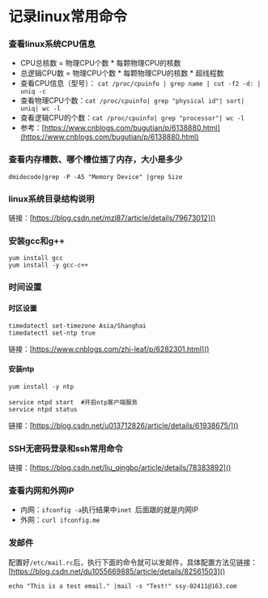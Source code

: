 # 记录linux常用命令
### 查看linux系统CPU信息
- CPU总核数 = 物理CPU个数 * 每颗物理CPU的核数
- 总逻辑CPU数 = 物理CPU个数 * 每颗物理CPU的核数 * 超线程数
- 查看CPU信息（型号）： `cat /proc/cpuinfo | grep name | cut -f2 -d: | uniq -c`
- 查看物理CPU个数：`cat /proc/cpuinfo| grep "physical id"| sort| uniq| wc -l`
- 查看逻辑CPU的个数：`cat /proc/cpuinfo| grep "processor"| wc -l`
- 参考：[https://www.cnblogs.com/bugutian/p/6138880.html](https://www.cnblogs.com/bugutian/p/6138880.html)

### 查看内存槽数、哪个槽位插了内存，大小是多少
	dmidecode|grep -P -A5 "Memory Device" |grep Size

### linux系统目录结构说明
链接：[https://blog.csdn.net/mzl87/article/details/79673012]()

### 安装gcc和g++
	yum install gcc
	yum install -y gcc-c++

### 时间设置
#### 时区设置
    timedatectl set-timezone Asia/Shanghai
    timedatectl set-ntp true
链接：[https://www.cnblogs.com/zhi-leaf/p/6282301.html]()

#### 安装ntp
    yum install -y ntp

    service ntpd start  #开启ntp客户端服务
    service ntpd status
链接：[https://blog.csdn.net/u013712826/article/details/61938675/]()


### SSH无密码登录和ssh常用命令
链接：[https://blog.csdn.net/liu_qingbo/article/details/78383892]()


### 查看内网和外网IP
- 内网：`ifconfig -a`执行结果中`inet `后面跟的就是内网IP
- 外网：`curl ifconfig.me`

### 发邮件
配置好`/etc/mail.rc`后，执行下面的命令就可以发邮件，具体配置方法见链接：[https://blog.csdn.net/du1055669885/article/details/82561503]()

    echo "This is a test email." |mail -s "Test!" ssy-02411@163.com

